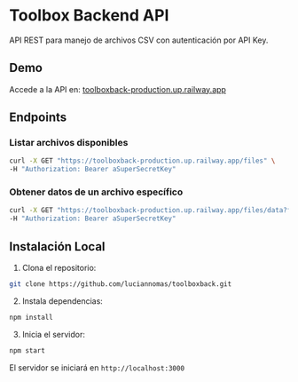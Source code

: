 # Toolbox Backend API

API REST para manejo de archivos CSV con autenticación por API Key.

## Demo
Accede a la API en: [toolboxback-production.up.railway.app](https://toolboxback-production.up.railway.app)

## Endpoints

### Listar archivos disponibles
```bash
curl -X GET "https://toolboxback-production.up.railway.app/files" \
-H "Authorization: Bearer aSuperSecretKey"
```

### Obtener datos de un archivo específico
```bash
curl -X GET "https://toolboxback-production.up.railway.app/files/data?fileName=test1.csv" \
-H "Authorization: Bearer aSuperSecretKey"
```

## Instalación Local

1. Clona el repositorio:
```bash
git clone https://github.com/luciannomas/toolboxback.git
```

2. Instala dependencias:
```bash
npm install
```

3. Inicia el servidor:
```bash
npm start
```

El servidor se iniciará en `http://localhost:3000` 